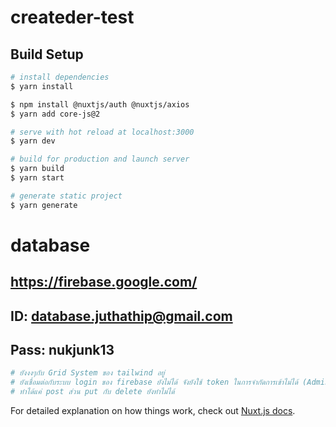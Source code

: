 # createder-test

## Build Setup

```bash
# install dependencies
$ yarn install

$ npm install @nuxtjs/auth @nuxtjs/axios
$ yarn add core-js@2

# serve with hot reload at localhost:3000
$ yarn dev

# build for production and launch server
$ yarn build
$ yarn start

# generate static project
$ yarn generate
```

# database

## https://firebase.google.com/
## ID:   database.juthathip@gmail.com
## Pass: nukjunk13

```bash
# ยังงงๆกับ Grid System ของ tailwind อยู่
# ยังเชื่อมต่อกับระบบ login ของ firebase ยังไม่ได้ จังยังใช้ token ในการจำกัดการเข้าไม่ได้ (Admin)
# ทำได้แค่ post ส่วน put กับ delete ยังทำไม่ได้
```

For detailed explanation on how things work, check out [Nuxt.js docs](https://nuxtjs.org).
